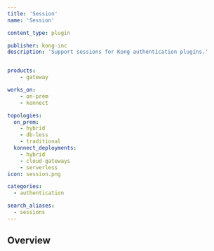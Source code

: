```yaml
---
title: 'Session'
name: 'Session'

content_type: plugin

publisher: kong-inc
description: 'Support sessions for Kong authentication plugins.'


products:
    - gateway

works_on:
    - on-prem
    - konnect

topologies:
  on_prem:
    - hybrid
    - db-less
    - traditional
  konnect_deployments:
    - hybrid
    - cloud-gateways
    - serverless
icon: session.png

categories:
  - authentication

search_aliases:
  - sessions
---
```


## Overview
